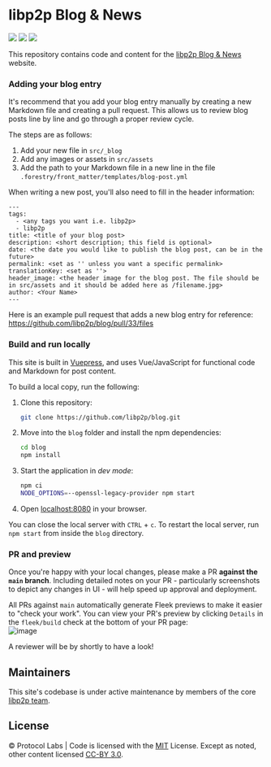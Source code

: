 # libp2p Blog & News

[![](https://img.shields.io/badge/made%20by-Protocol%20Labs-blue.svg)](https://protocol.ai)
[![](https://img.shields.io/badge/platform-VuePress-green.svg)](https://vuepress.vuejs.org/)
[![](https://img.shields.io/badge/deployed%20on-Fleek-ff69b4.svg)](http://fleek.co/)


This repository contains code and content for the [libp2p Blog & News](https://blog.libp2p.io/) website.

### Adding your blog entry

It's recommend that you add your blog entry manually by creating a new Markdown file and creating a pull request.
This allows us to review blog posts line by line and go through a proper review cycle.

The steps are as follows:
1. Add your new file in `src/_blog`
2. Add any images or assets in `src/assets`
3. Add the path to your Markdown file in a new line in the file `.forestry/front_matter/templates/blog-post.yml`

When writing a new post, you'll also need to fill in the header information:
```
---
tags:
  - <any tags you want i.e. libp2p>
  - libp2p
title: <title of your blog post>
description: <short description; this field is optional>
date: <the date you would like to publish the blog post, can be in the future>
permalink: <set as '' unless you want a specific permalink>
translationKey: <set as ''>
header_image: <the header image for the blog post. The file should be in src/assets and it should be added here as /filename.jpg>
author: <Your Name>
---
```

Here is an example pull request that adds a new blog entry for reference: https://github.com/libp2p/blog/pull/33/files

### Build and run locally

This site is built in [Vuepress](https://vuepress.vuejs.org/guide/), and uses Vue/JavaScript for functional code and Markdown for post content.

To build a local copy, run the following:

1. Clone this repository:

   ```bash
   git clone https://github.com/libp2p/blog.git
   ```

1. Move into the `blog` folder and install the npm dependencies:

   ```bash
   cd blog
   npm install
   ```

1. Start the application in _dev mode_:

   ```bash
   npm ci
   NODE_OPTIONS=--openssl-legacy-provider npm start
   ```

1. Open [localhost:8080](http://localhost:8080) in your browser.

You can close the local server with `CTRL` + `c`. To restart the local server, run `npm start` from inside the `blog` directory.

### PR and preview

Once you're happy with your local changes, please make a PR **against the `main` branch**. Including detailed notes on your PR - particularly screenshots to depict any changes in UI - will help speed up approval and deployment.

All PRs against `main` automatically generate Fleek previews to make it easier to "check your work". You can view your PR's preview by clicking `Details` in the `fleek/build` check at the bottom of your PR page:<br/>
![image](https://user-images.githubusercontent.com/1507828/110034382-9dbb5b80-7cf7-11eb-89a4-7772970677d3.png)

A reviewer will be by shortly to have a look!

## Maintainers

This site's codebase is under active maintenance by members of the core [libp2p team](https://libp2p.io/).

## License

© Protocol Labs | Code is licensed with the [MIT](LICENSE) License. Except as noted, other content licensed [CC-BY 3.0](https://creativecommons.org/licenses/by/3.0/us/).
